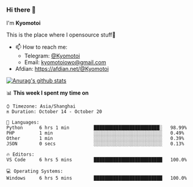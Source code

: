 ### Hi there 👋

I'm **Kyomotoi**

This is the place where I opensource stuff🤺

- 📫 How to reach me: 
    - Telegram: [@Kyomotoi](https://t.me/Kyomotoi)
    - Email: <kyomotoiowo@gmail.com>
- Afdian: <https://afdian.net/@Kyomotoi>

[![Anurag's github stats](https://github-readme-stats.vercel.app/api?username=kyomotoi)](https://github.com/anuraghazra/github-readme-stats)

📊 **This week I spent my time on**
<!--START_SECTION:waka-->
```text
⌚︎ Timezone: Asia/Shanghai
🔛 Duration: October 14 - October 20

💬 Languages: 
Python      6 hrs 1 min         ████████████████████████░   98.99% 
PHP         1 min               ░░░░░░░░░░░░░░░░░░░░░░░░░   0.49% 
Other       1 min               ░░░░░░░░░░░░░░░░░░░░░░░░░   0.39% 
JSON        0 secs              ░░░░░░░░░░░░░░░░░░░░░░░░░   0.13%

🔥 Editors: 
VS Code     6 hrs 5 mins        █████████████████████████   100.0%

💻 Operating Systems: 
Windows     6 hrs 5 mins        █████████████████████████   100.0%
```
<!--END_SECTION:waka-->
